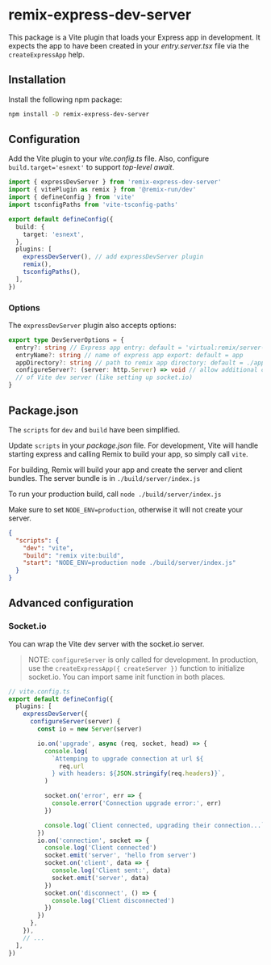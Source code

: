 # remix-express-dev-server

This package is a Vite plugin that loads your Express app in development. It
expects the app to have been created in your _entry.server.tsx_ file via the
`createExpressApp` help.

## Installation

Install the following npm package:

```bash
npm install -D remix-express-dev-server
```

## Configuration

Add the Vite plugin to your _vite.config.ts_ file. Also, configure
`build.target='esnext'` to support _top-level await_.

```ts
import { expressDevServer } from 'remix-express-dev-server'
import { vitePlugin as remix } from '@remix-run/dev'
import { defineConfig } from 'vite'
import tsconfigPaths from 'vite-tsconfig-paths'

export default defineConfig({
  build: {
    target: 'esnext',
  },
  plugins: [
    expressDevServer(), // add expressDevServer plugin
    remix(),
    tsconfigPaths(),
  ],
})
```

### Options

The `expressDevServer` plugin also accepts options:

```ts
export type DevServerOptions = {
  entry?: string // Express app entry: default = 'virtual:remix/server-build'
  entryName?: string // name of express app export: default = app
  appDirectory?: string // path to remix app directory: default = ./app
  configureServer?: (server: http.Server) => void // allow additional configuration
  // of Vite dev server (like setting up socket.io)
}
```

## Package.json

The `scripts` for `dev` and `build` have been simplified.

Update `scripts` in your _package.json_ file. For development, Vite will handle
starting express and calling Remix to build your app, so simply call `vite`.

For building, Remix will build your app and create the server and client bundles.
The server bundle is in `./build/server/index.js`

To run your production build, call `node ./build/server/index.js`

Make sure to set `NODE_ENV=production`, otherwise it will not create your server.

```json
{
  "scripts": {
    "dev": "vite",
    "build": "remix vite:build",
    "start": "NODE_ENV=production node ./build/server/index.js"
  }
}
```

## Advanced configuration

### Socket.io

You can wrap the Vite dev server with the socket.io server.

> NOTE: `configureServer` is only called for development. In production, use the
> `createExpressApp({ createServer })` function to initialize socket.io. You
> can import same init function in both places.

```ts
// vite.config.ts
export default defineConfig({
  plugins: [
    expressDevServer({
      configureServer(server) {
        const io = new Server(server)

        io.on('upgrade', async (req, socket, head) => {
          console.log(
            `Attemping to upgrade connection at url ${
              req.url
            } with headers: ${JSON.stringify(req.headers)}`,
          )

          socket.on('error', err => {
            console.error('Connection upgrade error:', err)
          })

          console.log(`Client connected, upgrading their connection...`)
        })
        io.on('connection', socket => {
          console.log('Client connected')
          socket.emit('server', 'hello from server')
          socket.on('client', data => {
            console.log('Client sent:', data)
            socket.emit('server', data)
          })
          socket.on('disconnect', () => {
            console.log('Client disconnected')
          })
        })
      },
    }),
    // ...
  ],
})
```

